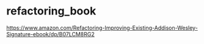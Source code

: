 # refactoring_book
https://www.amazon.com/Refactoring-Improving-Existing-Addison-Wesley-Signature-ebook/dp/B07LCM8RG2
